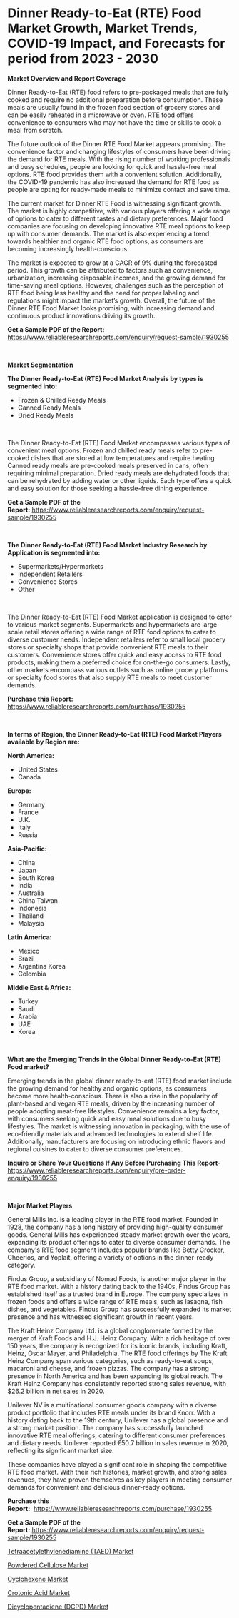 <p><h1>Dinner Ready-to-Eat (RTE) Food Market Growth, Market Trends, COVID-19 Impact, and Forecasts for period from 2023 - 2030</h1></p><p><strong>Market Overview and Report Coverage</strong></p>
<p><p>Dinner Ready-to-Eat (RTE) food refers to pre-packaged meals that are fully cooked and require no additional preparation before consumption. These meals are usually found in the frozen food section of grocery stores and can be easily reheated in a microwave or oven. RTE food offers convenience to consumers who may not have the time or skills to cook a meal from scratch.</p><p>The future outlook of the Dinner RTE Food Market appears promising. The convenience factor and changing lifestyles of consumers have been driving the demand for RTE meals. With the rising number of working professionals and busy schedules, people are looking for quick and hassle-free meal options. RTE food provides them with a convenient solution. Additionally, the COVID-19 pandemic has also increased the demand for RTE food as people are opting for ready-made meals to minimize contact and save time.</p><p>The current market for Dinner RTE Food is witnessing significant growth. The market is highly competitive, with various players offering a wide range of options to cater to different tastes and dietary preferences. Major food companies are focusing on developing innovative RTE meal options to keep up with consumer demands. The market is also experiencing a trend towards healthier and organic RTE food options, as consumers are becoming increasingly health-conscious.</p><p>The market is expected to grow at a CAGR of 9% during the forecasted period. This growth can be attributed to factors such as convenience, urbanization, increasing disposable incomes, and the growing demand for time-saving meal options. However, challenges such as the perception of RTE food being less healthy and the need for proper labeling and regulations might impact the market’s growth. Overall, the future of the Dinner RTE Food Market looks promising, with increasing demand and continuous product innovations driving its growth.</p></p>
<p><strong>Get a Sample PDF of the Report:</strong> <a href="https://www.reliableresearchreports.com/enquiry/request-sample/1930255">https://www.reliableresearchreports.com/enquiry/request-sample/1930255</a></p>
<p>&nbsp;</p>
<p><strong>Market Segmentation</strong></p>
<p><strong>The Dinner Ready-to-Eat (RTE) Food Market Analysis by types is segmented into:</strong></p>
<p><ul><li>Frozen & Chilled Ready Meals</li><li>Canned Ready Meals</li><li>Dried Ready Meals</li></ul></p>
<p>&nbsp;</p>
<p><p>The Dinner Ready-to-Eat (RTE) Food Market encompasses various types of convenient meal options. Frozen and chilled ready meals refer to pre-cooked dishes that are stored at low temperatures and require heating. Canned ready meals are pre-cooked meals preserved in cans, often requiring minimal preparation. Dried ready meals are dehydrated foods that can be rehydrated by adding water or other liquids. Each type offers a quick and easy solution for those seeking a hassle-free dining experience.</p></p>
<p><strong>Get a Sample PDF of the Report:</strong>&nbsp;<a href="https://www.reliableresearchreports.com/enquiry/request-sample/1930255">https://www.reliableresearchreports.com/enquiry/request-sample/1930255</a></p>
<p>&nbsp;</p>
<p><strong>The Dinner Ready-to-Eat (RTE) Food Market Industry Research by Application is segmented into:</strong></p>
<p><ul><li>Supermarkets/Hypermarkets</li><li>Independent Retailers</li><li>Convenience Stores</li><li>Other</li></ul></p>
<p>&nbsp;</p>
<p><p>The Dinner Ready-to-Eat (RTE) Food Market application is designed to cater to various market segments. Supermarkets and hypermarkets are large-scale retail stores offering a wide range of RTE food options to cater to diverse customer needs. Independent retailers refer to small local grocery stores or specialty shops that provide convenient RTE meals to their customers. Convenience stores offer quick and easy access to RTE food products, making them a preferred choice for on-the-go consumers. Lastly, other markets encompass various outlets such as online grocery platforms or specialty food stores that also supply RTE meals to meet customer demands.</p></p>
<p><strong>Purchase this Report:</strong>&nbsp; <a href="https://www.reliableresearchreports.com/purchase/1930255">https://www.reliableresearchreports.com/purchase/1930255</a></p>
<p>&nbsp;</p>
<p><strong>In terms of Region, the Dinner Ready-to-Eat (RTE) Food Market Players available by Region are:</strong></p>
<p>
    <p> <strong> North America: </strong>
        <ul>
            <li>United States</li>
            <li>Canada</li>
        </ul>
        </p> 
    <p> <strong> Europe: </strong>
        <ul>
            <li>Germany</li>
            <li>France</li>
            <li>U.K.</li>
            <li>Italy</li>
            <li>Russia</li>
        </ul>
        </p> 
    <p> <strong> Asia-Pacific: </strong>
        <ul>
            <li>China</li>
            <li>Japan</li>
            <li>South Korea</li>
            <li>India</li>
            <li>Australia</li>
            <li>China Taiwan</li>
            <li>Indonesia</li>
            <li>Thailand</li>
            <li>Malaysia</li>
        </ul>
        </p> 
    <p> <strong> Latin America: </strong>
        <ul>
            <li>Mexico</li>
            <li>Brazil</li>
            <li>Argentina Korea</li>
            <li>Colombia</li>
        </ul>
        </p> 
    <p> <strong> Middle East & Africa: </strong>
        <ul>
            <li>Turkey</li>
            <li>Saudi</li>
            <li>Arabia</li>
            <li>UAE</li>
            <li>Korea</li>
        </ul>
    </p>
    </p>
<p>&nbsp;</p>
<p><strong>What are the Emerging Trends in the Global Dinner Ready-to-Eat (RTE) Food market?</strong></p>
<p><p>Emerging trends in the global dinner ready-to-eat (RTE) food market include the growing demand for healthy and organic options, as consumers become more health-conscious. There is also a rise in the popularity of plant-based and vegan RTE meals, driven by the increasing number of people adopting meat-free lifestyles. Convenience remains a key factor, with consumers seeking quick and easy meal solutions due to busy lifestyles. The market is witnessing innovation in packaging, with the use of eco-friendly materials and advanced technologies to extend shelf life. Additionally, manufacturers are focusing on introducing ethnic flavors and regional cuisines to cater to diverse consumer preferences.</p></p>
<p><strong>Inquire or Share Your Questions If Any Before Purchasing This Report</strong>- <a href="https://www.reliableresearchreports.com/enquiry/pre-order-enquiry/1930255">https://www.reliableresearchreports.com/enquiry/pre-order-enquiry/1930255</a></p>
<p>&nbsp;</p>
<p><strong>Major Market Players</strong></p>
<p><p>General Mills Inc. is a leading player in the RTE food market. Founded in 1928, the company has a long history of providing high-quality consumer goods. General Mills has experienced steady market growth over the years, expanding its product offerings to cater to diverse consumer demands. The company's RTE food segment includes popular brands like Betty Crocker, Cheerios, and Yoplait, offering a variety of options in the dinner-ready category.</p><p>Findus Group, a subsidiary of Nomad Foods, is another major player in the RTE food market. With a history dating back to the 1940s, Findus Group has established itself as a trusted brand in Europe. The company specializes in frozen foods and offers a wide range of RTE meals, such as lasagna, fish dishes, and vegetables. Findus Group has successfully expanded its market presence and has witnessed significant growth in recent years.</p><p>The Kraft Heinz Company Ltd. is a global conglomerate formed by the merger of Kraft Foods and H.J. Heinz Company. With a rich heritage of over 150 years, the company is recognized for its iconic brands, including Kraft, Heinz, Oscar Mayer, and Philadelphia. The RTE food offerings by The Kraft Heinz Company span various categories, such as ready-to-eat soups, macaroni and cheese, and frozen pizzas. The company has a strong presence in North America and has been expanding its global reach. The Kraft Heinz Company has consistently reported strong sales revenue, with $26.2 billion in net sales in 2020.</p><p>Unilever NV is a multinational consumer goods company with a diverse product portfolio that includes RTE meals under its brand Knorr. With a history dating back to the 19th century, Unilever has a global presence and a strong market position. The company has successfully launched innovative RTE meal offerings, catering to different consumer preferences and dietary needs. Unilever reported €50.7 billion in sales revenue in 2020, reflecting its significant market size.</p><p>These companies have played a significant role in shaping the competitive RTE food market. With their rich histories, market growth, and strong sales revenues, they have proven themselves as key players in meeting consumer demands for convenient and delicious dinner-ready options.</p></p>
<p><strong>Purchase this Report:</strong>&nbsp;&nbsp;<a href="https://www.reliableresearchreports.com/purchase/1930255">https://www.reliableresearchreports.com/purchase/1930255</a></p>
<p></p>
<p><strong>Get a Sample PDF of the Report:</strong>&nbsp;<a href="https://www.reliableresearchreports.com/enquiry/request-sample/1930255">https://www.reliableresearchreports.com/enquiry/request-sample/1930255</a></p>
<p><p><a href="https://medium.com/@emmyrolfson8689/tetraacetylethylenediamine-taed-market-the-key-to-successful-business-strategy-forecast-till-fc72c0724ad0">Tetraacetylethylenediamine (TAED) Market</a></p><p><a href="https://medium.com/@itzelheller546/powdered-cellulose-market-size-cagr-trends-2024-2030-6c786c18622c">Powdered Cellulose Market</a></p><p><a href="https://medium.com/@ameliahaleyi77567/cyclohexene-market-competitive-analysis-market-trends-and-forecast-to-2030-969813a7d9ee">Cyclohexene Market</a></p><p><a href="https://medium.com/@lauryframi644/crotonic-acid-market-competitive-analysis-market-trends-and-forecast-to-2030-ae5319dea2f5">Crotonic Acid Market</a></p><p><a href="https://medium.com/@ginawindler1965/dicyclopentadiene-dcpd-market-research-report-its-history-and-forecast-2023-to-2030-8fee34e02bdd">Dicyclopentadiene (DCPD) Market</a></p></p>
